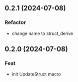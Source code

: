 ## 0.2.1 (2024-07-08)

### Refactor

- change name to struct_derive

## 0.2.0 (2024-07-08)

### Feat

- init UpdateStruct macro
